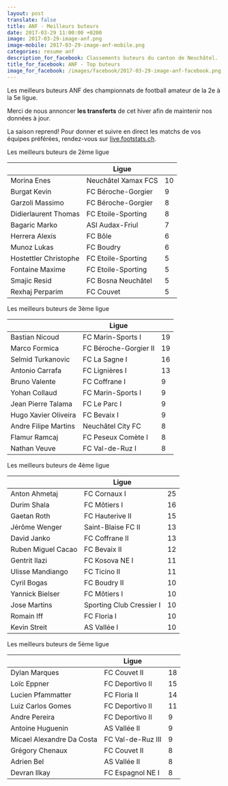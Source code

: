 ```yaml
---
layout: post
translate: false
title: ANF - Meilleurs buteurs
date: 2017-03-29 11:00:00 +0200
image: 2017-03-29-image-anf.png
image-mobile: 2017-03-29-image-anf-mobile.png
categories: resume anf
description_for_facebook: Classements buteurs du canton de Neuchâtel.
title_for_facebook: ANF - Top buteurs
image_for_facebook: /images/facebook/2017-03-29-image-anf-facebook.png
---
```

<p>Les meilleurs buteurs ANF des championnats de football amateur de la 2e à la 5e ligue.</p>
<p>Merci de nous annoncer <b>les transferts</b> de cet hiver afin de maintenir nos données à jour.</p>
<p>La saison reprend! Pour donner et suivre en direct les matchs de vos équipes préférées, rendez-vous sur <a href='http://live.footstats.ch'>live.footstats.ch</a>.</p>

<p>Les meilleurs buteurs de 2ème ligue</p><table class="table"><thead><tr><th><i class="fa fa-male"></i></th><th>Ligue</th><th><i class="fa fa-futbol-o"></i></th></tr></thead><tbody><tr><td>Morina Enes</td><td>Neuchâtel Xamax FCS</td><td>10</td></tr><tr><td>Burgat Kevin</td><td>FC Béroche-Gorgier</td><td>9</td></tr><tr><td>Garzoli Massimo</td><td>FC Béroche-Gorgier</td><td>8</td></tr><tr><td>Didierlaurent Thomas</td><td>FC Etoile-Sporting</td><td>8</td></tr><tr><td>Bagaric Marko</td><td>ASI Audax-Friul</td><td>7</td></tr><tr><td>Herrera Alexis</td><td>FC Bôle</td><td>6</td></tr><tr><td>Munoz Lukas</td><td>FC Boudry</td><td>6</td></tr><tr><td>Hostettler Christophe</td><td>FC Etoile-Sporting</td><td>5</td></tr><tr><td>Fontaine Maxime</td><td>FC Etoile-Sporting</td><td>5</td></tr><tr><td>Smajic Resid</td><td>FC Bosna Neuchâtel</td><td>5</td></tr><tr><td>Rexhaj Perparim</td><td>FC Couvet</td><td>5</td></tr></tbody></table><p>Les meilleurs buteurs de 3ème ligue</p><table class="table"><thead><tr><th><i class="fa fa-male"></i></th><th>Ligue</th><th><i class="fa fa-futbol-o"></i></th></tr></thead><tbody><tr><td>Bastian Nicoud</td><td>FC Marin-Sports I</td><td>19</td></tr><tr><td>Marco Formica</td><td>FC Béroche-Gorgier II</td><td>19</td></tr><tr><td>Selmid Turkanovic</td><td>FC La Sagne I</td><td>16</td></tr><tr><td>Antonio Carrafa</td><td>FC Lignières I</td><td>13</td></tr><tr><td>Bruno Valente</td><td>FC Coffrane I</td><td>9</td></tr><tr><td>Yohan Collaud</td><td>FC Marin-Sports I</td><td>9</td></tr><tr><td>Jean Pierre Talama</td><td>FC Le Parc I</td><td>9</td></tr><tr><td>Hugo Xavier Oliveira</td><td>FC Bevaix I</td><td>9</td></tr><tr><td>Andre Filipe Martins</td><td>Neuchâtel City FC</td><td>8</td></tr><tr><td>Flamur Ramcaj</td><td>FC Peseux Comète I</td><td>8</td></tr><tr><td>Nathan Veuve</td><td>FC Val-de-Ruz I</td><td>8</td></tr></tbody></table><p>Les meilleurs buteurs de 4ème ligue</p><table class="table"><thead><tr><th><i class="fa fa-male"></i></th><th>Ligue</th><th><i class="fa fa-futbol-o"></i></th></tr></thead><tbody><tr><td>Anton Ahmetaj</td><td>FC Cornaux I</td><td>25</td></tr><tr><td>Durim Shala</td><td>FC Môtiers I</td><td>16</td></tr><tr><td>Gaetan Roth</td><td>FC Hauterive II</td><td>15</td></tr><tr><td>Jérôme Wenger</td><td>Saint-Blaise FC II</td><td>13</td></tr><tr><td>David Janko</td><td>FC Coffrane II</td><td>13</td></tr><tr><td>Ruben Miguel Cacao</td><td>FC Bevaix II</td><td>12</td></tr><tr><td>Gentrit Ilazi</td><td>FC Kosova NE I</td><td>11</td></tr><tr><td>Ulisse Mandiango</td><td>FC Ticino II</td><td>11</td></tr><tr><td>Cyril Bogas</td><td>FC Boudry II</td><td>10</td></tr><tr><td>Yannick Bielser</td><td>FC Môtiers I</td><td>10</td></tr><tr><td>Jose Martins</td><td>Sporting Club Cressier I</td><td>10</td></tr><tr><td>Romain Iff</td><td>FC Floria I</td><td>10</td></tr><tr><td>Kevin Streit</td><td>AS Vallée I</td><td>10</td></tr></tbody></table><p>Les meilleurs buteurs de 5ème ligue</p><table class="table"><thead><tr><th><i class="fa fa-male"></i></th><th>Ligue</th><th><i class="fa fa-futbol-o"></i></th></tr></thead><tbody><tr><td>Dylan Marques</td><td>FC Couvet II</td><td>18</td></tr><tr><td>Loïc Eppner</td><td>FC Deportivo II</td><td>15</td></tr><tr><td>Lucien Pfammatter</td><td>FC Floria II</td><td>14</td></tr><tr><td>Luiz Carlos Gomes</td><td>FC Deportivo II</td><td>11</td></tr><tr><td>Andre Pereira</td><td>FC Deportivo II</td><td>9</td></tr><tr><td>Antoine Huguenin</td><td>AS Vallée II</td><td>9</td></tr><tr><td>Micael Alexandre Da Costa</td><td>FC Val-de-Ruz III</td><td>9</td></tr><tr><td>Grégory Chenaux</td><td>FC Couvet II</td><td>8</td></tr><tr><td>Adrien Bel</td><td>AS Vallée II</td><td>8</td></tr><tr><td>Devran Ilkay</td><td>FC Espagnol NE I</td><td>8</td></tr></tbody></table>